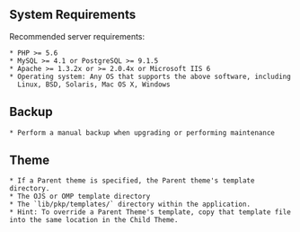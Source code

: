System Requirements
-------------------
Recommended server requirements:

	* PHP >= 5.6
	* MySQL >= 4.1 or PostgreSQL >= 9.1.5
	* Apache >= 1.3.2x or >= 2.0.4x or Microsoft IIS 6
	* Operating system: Any OS that supports the above software, including
	  Linux, BSD, Solaris, Mac OS X, Windows
	  
	  
## Backup
    * Perform a manual backup when upgrading or performing maintenance
	
## Theme
    * If a Parent theme is specified, the Parent theme's template directory.
    * The OJS or OMP template directory
    * The `lib/pkp/templates/` directory within the application.
	* Hint: To override a Parent Theme's template, copy that template file into the same location in the Child Theme.